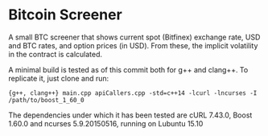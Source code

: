 # Bitcoin Screener

A small BTC screener that shows current spot (Bitfinex) exchange rate, USD and BTC rates, and option prices (in USD). From these, the implicit volatility in the contract is calculated.

A minimal build is tested as of this commit both for g++ and clang++. To replicate it, just clone and run:

```{g++, clang++} main.cpp apiCallers.cpp -std=c++14 -lcurl -lncurses -I /path/to/boost_1_60_0```

The dependencies under which it has been tested are cURL 7.43.0, Boost 1.60.0 and ncurses 5.9.20150516, running on Lubuntu 15.10

